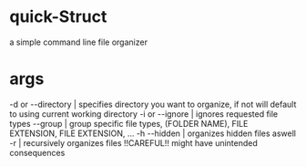 # quick-Struct
a simple command line file organizer

# args

-d or --directory | specifies directory you want to organize, if not will default to using current working directory
-i or --ignore | ignores requested file types
--group | group specific file types, (FOLDER NAME), FILE EXTENSION, FILE EXTENSION, ...
-h --hidden | organizes hidden files aswell
-r | recursively organizes files !!CAREFUL!! might have unintended consequences

